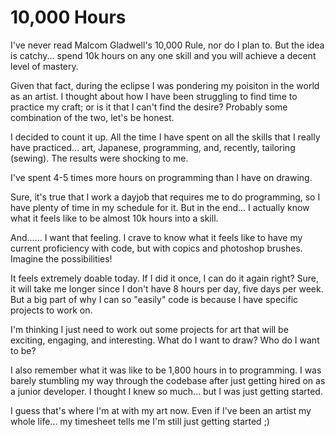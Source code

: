 # 10,000 Hours

I've never read Malcom Gladwell's 10,000 Rule, nor do I plan to. But the idea is catchy... spend 10k hours on any one skill and you will achieve a decent level of mastery.

Given that fact, during the eclipse I was pondering my poisiton in the world as an artist. I thought about how I have been struggling to find time to practice my craft; or is it that I can't find the desire? Probably some combination of the two, let's be honest.

I decided to count it up. All the time I have spent on all the skills that I really have practiced... art, Japanese, programming, and, recently, tailoring (sewing). The results were shocking to me.

I've spent 4-5 times more hours on programming than I have on drawing.

Sure, it's true that I work a dayjob that requires me to do programming, so I have plenty of time in my schedule for it. But in the end... I actually know what it feels like to be almost 10k hours into a skill.

And...... I want that feeling. I crave to know what it feels like to have my current proficiency with code, but with copics and photoshop brushes. Imagine the possibilities!

It feels extremely doable today. If I did it once, I can do it again right? Sure, it will take me longer since I don't have 8 hours per day, five days per week. But a big part of why I can so "easily" code is because I have specific projects to work on.

I'm thinking I just need to work out some projects for art that will be exciting, engaging, and interesting. What do I want to draw? Who do I want to be?

I also remember what it was like to be 1,800 hours in to programming. I was barely stumbling my way through the codebase after just getting hired on as a junior developer. I thought I knew so much... but I was just getting started.

I guess that's where I'm at with my art now. Even if I've been an artist my whole life... my timesheet tells me I'm still just getting started ;)
